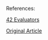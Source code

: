 References:


[42 Evaluators](https://github.com/demostanis/42evaluators)

[Original Article](https://medium.com/@benjaminmerchin/42-black-hole-deep-dive-cbc4b343c6b2)
